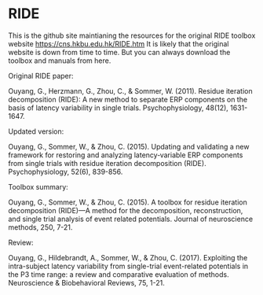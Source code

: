 # RIDE

This is the github site maintianing the resources for the original RIDE toolbox website https://cns.hkbu.edu.hk/RIDE.htm
It is likely that the original website is down from time to time. But you can always download the toolbox and manuals from here.

Original RIDE paper: 

Ouyang, G., Herzmann, G., Zhou, C., & Sommer, W. (2011). Residue iteration decomposition (RIDE): A new method to separate ERP components on the basis of latency variability in single trials. Psychophysiology, 48(12), 1631-1647.

Updated version: 

Ouyang, G., Sommer, W., & Zhou, C. (2015). Updating and validating a new framework for restoring and analyzing latency‐variable ERP components from single trials with residue iteration decomposition (RIDE). Psychophysiology, 52(6), 839-856.

Toolbox summary: 

Ouyang, G., Sommer, W., & Zhou, C. (2015). A toolbox for residue iteration decomposition (RIDE)—A method for the decomposition, reconstruction, and single trial analysis of event related potentials. Journal of neuroscience methods, 250, 7-21.

Review: 

Ouyang, G., Hildebrandt, A., Sommer, W., & Zhou, C. (2017). Exploiting the intra-subject latency variability from single-trial event-related potentials in the P3 time range: a review and comparative evaluation of methods. Neuroscience & Biobehavioral Reviews, 75, 1-21.
